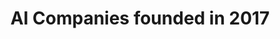 ---
title: "AI Companies founded in 2017"
excerpt: "Here is a list of AI companies founded in 2017."
type: collection
heat: 9342

query: item.yearFounded == 2017

topics:
  - AI

images:
  - url: https://upload.wikimedia.org/wikipedia/commons/f/f5/D%C3%A9tection_de_personne_-_exemple_3.jpg
    width: 800
    height: 533
---